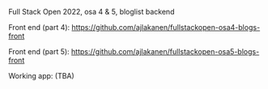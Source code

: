 Full Stack Open 2022, osa 4 & 5, bloglist backend

Front end (part 4): <https://github.com/ajlakanen/fullstackopen-osa4-blogs-front>

Front end (part 5): <https://github.com/ajlakanen/fullstackopen-osa5-blogs-front>

Working app: (TBA)
